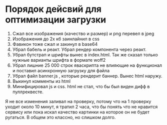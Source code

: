 # Порядок дейсвий для оптимизации загрузки

1. Сжал все изображения (качество и размер) и png перевел в jpeg
2. Изображения до 2х кб заинлайнил в css
3. Фавикон тоже сжал и закинул в base64
4. Убрал бабель и реакт. Убрал рендер компонента через реакт.
5. Убрал бутстрап и шрифты вынес в index.html. Так же сказал только нужные варианты шрифта в формате woff2
6. Убрал лишние 25 000 строк яваскрипта не влияющие на функционал и поставил асинхронную загрузку для файла
7. Убрал файл banner.js , которые рендерит баннер. Вынес html наружу.
8. Выкинул комменты из html
9. Минифицировал js и css. html не стал, что бы был виден дифф в пуллреквесте.

Я не все изменения заливал на проверку, потому что на 1 проверку уходит около 10 минут, я тратил 2 часа, что бы понять что не нравится сервису или пока искал качество картинки на которое он не будет ругаться. В общем это классно, но слишком долго.

